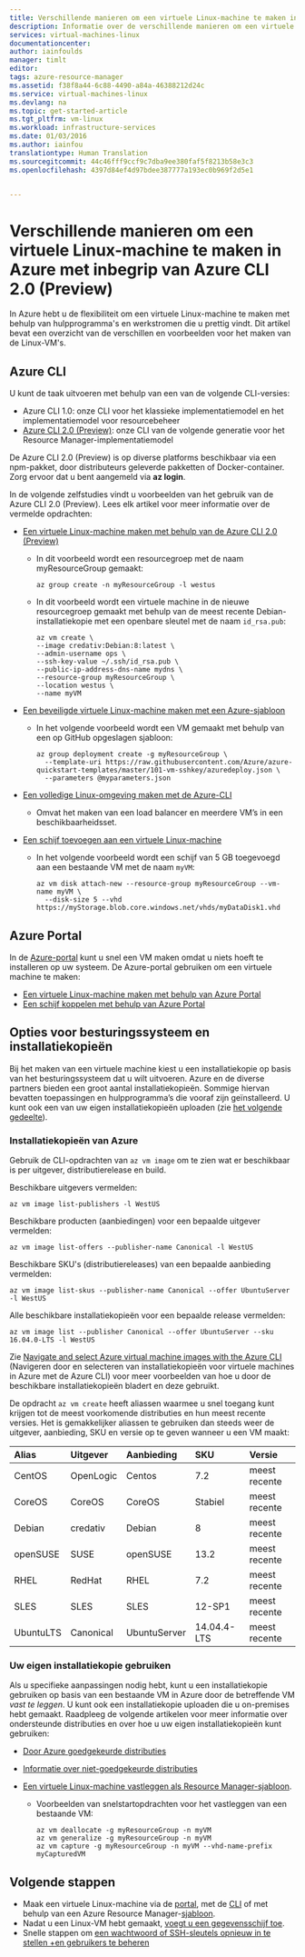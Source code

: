 ```yaml
---
title: Verschillende manieren om een virtuele Linux-machine te maken in Azure | Microsoft Azure
description: Informatie over de verschillende manieren om een virtuele Linux-machine te maken op Azure, waaronder koppelingen naar hulpprogramma&quot;s en zelfstudies voor elke methode.
services: virtual-machines-linux
documentationcenter: 
author: iainfoulds
manager: timlt
editor: 
tags: azure-resource-manager
ms.assetid: f38f8a44-6c88-4490-a84a-46388212d24c
ms.service: virtual-machines-linux
ms.devlang: na
ms.topic: get-started-article
ms.tgt_pltfrm: vm-linux
ms.workload: infrastructure-services
ms.date: 01/03/2016
ms.author: iainfou
translationtype: Human Translation
ms.sourcegitcommit: 44c46fff9ccf9c7dba9ee380faf5f8213b58e3c3
ms.openlocfilehash: 4397d84ef4d97bdee387777a193ec0b969f2d5e1


---
```

# <a name="different-ways-to-create-a-linux-vm-including-azure-cli-20-preview"></a>Verschillende manieren om een virtuele Linux-machine te maken in Azure met inbegrip van Azure CLI 2.0 (Preview)
In Azure hebt u de flexibiliteit om een virtuele Linux-machine te maken met behulp van hulpprogramma's en werkstromen die u prettig vindt. Dit artikel bevat een overzicht van de verschillen en voorbeelden voor het maken van de Linux-VM's.

## <a name="azure-cli"></a>Azure CLI

U kunt de taak uitvoeren met behulp van een van de volgende CLI-versies:

- Azure CLI 1.0: onze CLI voor het klassieke implementatiemodel en het implementatiemodel voor resourcebeheer
- [Azure CLI 2.0 (Preview)](../xplat-cli-install.md): onze CLI van de volgende generatie voor het Resource Manager-implementatiemodel

De Azure CLI 2.0 (Preview) is op diverse platforms beschikbaar via een npm-pakket, door distributeurs geleverde pakketten of Docker-container. Zorg ervoor dat u bent aangemeld via **az login**.

In de volgende zelfstudies vindt u voorbeelden van het gebruik van de Azure CLI 2.0 (Preview). Lees elk artikel voor meer informatie over de vermelde opdrachten:

* [Een virtuele Linux-machine maken met behulp van de Azure CLI 2.0 (Preview)](virtual-machines-linux-quick-create-cli.md?toc=%2fazure%2fvirtual-machines%2flinux%2ftoc.json)
  
  * In dit voorbeeld wordt een resourcegroep met de naam myResourceGroup gemaakt: 
    
    ```azurecli
    az group create -n myResourceGroup -l westus
    ```

  * In dit voorbeeld wordt een virtuele machine in de nieuwe resourcegroep gemaakt met behulp van de meest recente Debian-installatiekopie met een openbare sleutel met de naam `id_rsa.pub`:

    ```azurecli
    az vm create \
    --image credativ:Debian:8:latest \
    --admin-username ops \
    --ssh-key-value ~/.ssh/id_rsa.pub \
    --public-ip-address-dns-name mydns \
    --resource-group myResourceGroup \
    --location westus \
    --name myVM
    ```

* [Een beveiligde virtuele Linux-machine maken met een Azure-sjabloon](virtual-machines-linux-create-ssh-secured-vm-from-template.md?toc=%2fazure%2fvirtual-machines%2flinux%2ftoc.json)
  
  * In het volgende voorbeeld wordt een VM gemaakt met behulp van een op GitHub opgeslagen sjabloon:
    
    ```azurecli
    az group deployment create -g myResourceGroup \ 
      --template-uri https://raw.githubusercontent.com/Azure/azure-quickstart-templates/master/101-vm-sshkey/azuredeploy.json \
      --parameters @myparameters.json
    ```
    
* [Een volledige Linux-omgeving maken met de Azure-CLI](virtual-machines-linux-create-cli-complete.md?toc=%2fazure%2fvirtual-machines%2flinux%2ftoc.json)
  
  * Omvat het maken van een load balancer en meerdere VM’s in een beschikbaarheidsset.

* [Een schijf toevoegen aan een virtuele Linux-machine](virtual-machines-linux-add-disk.md?toc=%2fazure%2fvirtual-machines%2flinux%2ftoc.json)
  
  * In het volgende voorbeeld wordt een schijf van 5 GB toegevoegd aan een bestaande VM met de naam `myVM`:
    
    ```azurecli
    az vm disk attach-new --resource-group myResourceGroup --vm-name myVM \
      --disk-size 5 --vhd https://myStorage.blob.core.windows.net/vhds/myDataDisk1.vhd
    ```

## <a name="azure-portal"></a>Azure Portal
In de [Azure-portal](https://portal.azure.com) kunt u snel een VM maken omdat u niets hoeft te installeren op uw systeem. De Azure-portal gebruiken om een virtuele machine te maken:

* [Een virtuele Linux-machine maken met behulp van Azure Portal](virtual-machines-linux-quick-create-portal.md?toc=%2fazure%2fvirtual-machines%2flinux%2ftoc.json) 
* [Een schijf koppelen met behulp van Azure Portal](virtual-machines-linux-attach-disk-portal.md?toc=%2fazure%2fvirtual-machines%2flinux%2ftoc.json)

## <a name="operating-system-and-image-choices"></a>Opties voor besturingssysteem en installatiekopieën
Bij het maken van een virtuele machine kiest u een installatiekopie op basis van het besturingssysteem dat u wilt uitvoeren. Azure en de diverse partners bieden een groot aantal installatiekopieën. Sommige hiervan bevatten toepassingen en hulpprogramma’s die vooraf zijn geïnstalleerd. U kunt ook een van uw eigen installatiekopieën uploaden (zie [het volgende gedeelte](#use-your-own-image)).

### <a name="azure-images"></a>Installatiekopieën van Azure
Gebruik de CLI-opdrachten van `az vm image` om te zien wat er beschikbaar is per uitgever, distributierelease en build.

Beschikbare uitgevers vermelden:

```azurecli
az vm image list-publishers -l WestUS
```

Beschikbare producten (aanbiedingen) voor een bepaalde uitgever vermelden:

```azurecli
az vm image list-offers --publisher-name Canonical -l WestUS
```

Beschikbare SKU's (distributiereleases) van een bepaalde aanbieding vermelden:

```azurecli
az vm image list-skus --publisher-name Canonical --offer UbuntuServer -l WestUS
```

Alle beschikbare installatiekopieën voor een bepaalde release vermelden:

```azurecli
az vm image list --publisher Canonical --offer UbuntuServer --sku 16.04.0-LTS -l WestUS
```

Zie [Navigate and select Azure virtual machine images with the Azure CLI](virtual-machines-linux-cli-ps-findimage.md?toc=%2fazure%2fvirtual-machines%2flinux%2ftoc.json) (Navigeren door en selecteren van installatiekopieën voor virtuele machines in Azure met de Azure CLI) voor meer voorbeelden van hoe u door de beschikbare installatiekopieën bladert en deze gebruikt.

De opdracht `az vm create` heeft aliassen waarmee u snel toegang kunt krijgen tot de meest voorkomende distributies en hun meest recente versies. Het is gemakkelijker aliassen te gebruiken dan steeds weer de uitgever, aanbieding, SKU en versie op te geven wanneer u een VM maakt:

| Alias | Uitgever | Aanbieding | SKU | Versie |
|:--- |:--- |:--- |:--- |:--- |
| CentOS |OpenLogic |Centos |7.2 |meest recente |
| CoreOS |CoreOS |CoreOS |Stabiel |meest recente |
| Debian |credativ |Debian |8 |meest recente |
| openSUSE |SUSE |openSUSE |13.2 |meest recente |
| RHEL |RedHat |RHEL |7.2 |meest recente |
| SLES |SLES |SLES |12-SP1 |meest recente |
| UbuntuLTS |Canonical |UbuntuServer |14.04.4-LTS |meest recente |

### <a name="use-your-own-image"></a>Uw eigen installatiekopie gebruiken
Als u specifieke aanpassingen nodig hebt, kunt u een installatiekopie gebruiken op basis van een bestaande VM in Azure door de betreffende VM *vast te leggen*. U kunt ook een installatiekopie uploaden die u on-premises hebt gemaakt. Raadpleeg de volgende artikelen voor meer informatie over ondersteunde distributies en over hoe u uw eigen installatiekopieën kunt gebruiken:

* [Door Azure goedgekeurde distributies](virtual-machines-linux-endorsed-distros.md?toc=%2fazure%2fvirtual-machines%2flinux%2ftoc.json)
* [Informatie over niet-goedgekeurde distributies](virtual-machines-linux-create-upload-generic.md?toc=%2fazure%2fvirtual-machines%2flinux%2ftoc.json)
* [Een virtuele Linux-machine vastleggen als Resource Manager-sjabloon](virtual-machines-linux-capture-image.md?toc=%2fazure%2fvirtual-machines%2flinux%2ftoc.json).
  
  * Voorbeelden van snelstartopdrachten voor het vastleggen van een bestaande VM:
    
    ```azurecli
    az vm deallocate -g myResourceGroup -n myVM
    az vm generalize -g myResourceGroup -n myVM
    az vm capture -g myResourceGroup -n myVM --vhd-name-prefix myCapturedVM
    ```

## <a name="next-steps"></a>Volgende stappen
* Maak een virtuele Linux-machine via de [portal](virtual-machines-linux-quick-create-portal.md?toc=%2fazure%2fvirtual-machines%2flinux%2ftoc.json), met de [CLI](virtual-machines-linux-quick-create-cli.md?toc=%2fazure%2fvirtual-machines%2flinux%2ftoc.json) of met behulp van een Azure Resource Manager-[sjabloon](virtual-machines-linux-cli-deploy-templates.md?toc=%2fazure%2fvirtual-machines%2flinux%2ftoc.json).
* Nadat u een Linux-VM hebt gemaakt, [voegt u een gegevensschijf toe](virtual-machines-linux-add-disk.md?toc=%2fazure%2fvirtual-machines%2flinux%2ftoc.json).
* Snelle stappen om [een wachtwoord of SSH-sleutels opnieuw in te stellen +en gebruikers te beheren](virtual-machines-linux-using-vmaccess-extension.md?toc=%2fazure%2fvirtual-machines%2flinux%2ftoc.json)




<!--HONumber=Jan17_HO1-->


